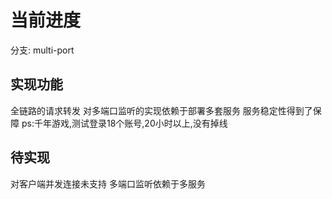 # 当前进度

分支: multi-port

## 实现功能
全链路的请求转发
对多端口监听的实现依赖于部署多套服务
服务稳定性得到了保障
ps:千年游戏,测试登录18个账号,20小时以上,没有掉线

## 待实现
对客户端并发连接未支持
多端口监听依赖于多服务
